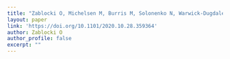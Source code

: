 ```yaml
---
title: "Zablocki O, Michelsen M, Burris M, Solonenko N, Warwick-Dugdale J, Ghosh R, Pett-Ridge J, Sullivan MB, Temperton B. 2020. VirION2: a short- and long-read sequencing and informatics workflow to study the genomic diversity of viruses in nature. In review @ PeerJ."
layout: paper
link: 'https://doi.org/10.1101/2020.10.28.359364'
author: Zablocki O
author_profile: false
excerpt: ""
---
```

